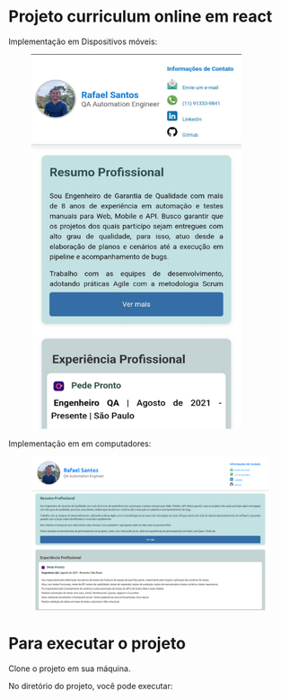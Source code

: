 # Projeto curriculum online em react

<p>Implementação em Dispositivos móveis:</p>
<figure>
  <img src="./public/IMG-Mobile.jpeg" width="375" height="667" />
</figure>

<p>Implementação em em computadores:</p>
<figure>
  <img src="./public/IMG-PC.png"/>
</figure>

# Para executar o projeto
<p>Clone o projeto em sua máquina.</p>
<p>No diretório do projeto, você pode executar:</p>